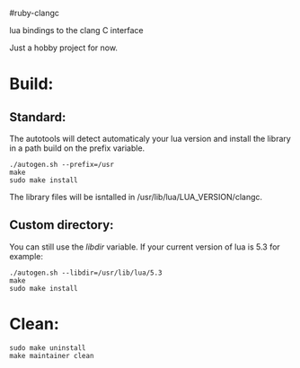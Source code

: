 #ruby-clangc

lua bindings to the clang C interface

Just a hobby project for now.

# Build:

## Standard:

The autotools will detect automaticaly your lua version
and install the library in a path build on the prefix variable.

    ./autogen.sh --prefix=/usr
    make
    sudo make install

The library files will be isntalled in /usr/lib/lua/LUA_VERSION/clangc.

## Custom directory:

You can still use the *libdir* variable. If your current version of lua
is 5.3 for example:

    ./autogen.sh --libdir=/usr/lib/lua/5.3
    make
    sudo make install


# Clean:

    sudo make uninstall
    make maintainer clean

